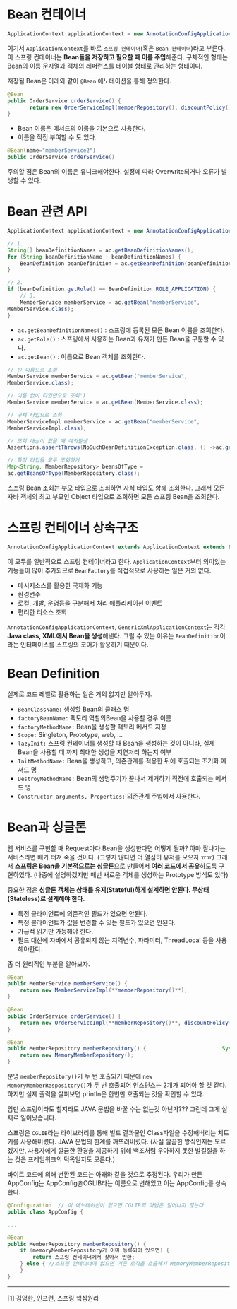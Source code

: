 # Bean 컨테이너

```java
ApplicationContext applicationContext = new AnnotationConfigApplicationContext(AppConfig.class);
```

여기서 `ApplicationContext`를 바로 `스프링 컨테이너`(혹은 `Bean 컨테이너`)라고 부른다. 이 스프링 컨테이너는 **Bean들을 저장하고 필요할 때 이를 주입**해준다. 구체적인 형태는 Bean의 이름 문자열과 객체의 레퍼런스를 테이블 형태로 관리하는 형태이다.

저장될 Bean은 아래와 같이 `@Bean` 애노테이션을 통해 정의한다.

```java
@Bean
public OrderService orderService() {
       return new OrderServiceImpl(memberRepository(), discountPolicy());
}
```

- Bean 이름은 메서드의 이름을 기본으로 사용한다.
- 이름을 직접 부여할 수 도 있다.

```java
@Bean(name="memberService2")
public OrderService orderService()
```

주의할 점은 Bean의 이름은 유니크해야한다. 설정에 따라 Overwrite되거나 오류가 발생할 수 있다.

# Bean 관련 API

```java
ApplicationContext applicationContext = new AnnotationConfigApplicationContext(AppConfig.class);

// 1.
String[] beanDefinitionNames = ac.getBeanDefinitionNames();
for (String beanDefinitionName : beanDefinitionNames) {
    BeanDefinition beanDefinition = ac.getBeanDefinition(beanDefinitionName);
}

// 2.
if (beanDefinition.getRole() == BeanDefinition.ROLE_APPLICATION) {
    // 3.
    MemberService memberService = ac.getBean("memberService",
MemberService.class);
}
```

- `ac.getBeanDefinitionNames()` : 스프링에 등록된 모든 Bean 이름을 조회한다.
- `ac.getRole()` : 스프링에서 사용하는 Bean과 유저가 만든 Bean을 구분할 수 있다.
- `ac.getBean()` : 이름으로 Bean 객체를 조회한다.

```java
// 빈 이름으로 조회
MemberService memberService = ac.getBean("memberService",
MemberService.class);

// 이름 없이 타입만으로 조회")
MemberService memberService = ac.getBean(MemberService.class);

// 구체 타입으로 조회
MemberServiceImpl memberService = ac.getBean("memberService",
MemberServiceImpl.class);

// 조회 대상이 없을 때 예외발생
Assertions.assertThrows(NoSuchBeanDefinitionException.class, () ->ac.getBean("xxxxx", MemberService.class));

// 특정 타입을 모두 조회하기
Map<String, MemberRepository> beansOfType =
ac.getBeansOfType(MemberRepository.class);
```

스프링 Bean 조회는 부모 타입으로 조회하면 자식 타입도 함께 조회한다. 그래서 모든 자바 객체의 최고 부모인 Object 타입으로 조회하면 모든 스프링 Bean을 조회한다.

# 스프링 컨테이너 상속구조

```java
AnnotationConfigApplicationContext extends ApplicationContext extends BeanFactory
```

이 모두를 일반적으로 스프링 컨테이너라고 한다. `ApplicationContext`부터 의미있는 기능들이 많이 추가되므로 `BeanFactory`를 직접적으로 사용하는 일은 거의 없다.

- 메시지소스를 활용한 국제화 기능
- 환경변수
- 로컬, 개발, 운영등을 구분해서 처리 애플리케이션 이벤트
- 편리한 리소스 조회

`AnnotationConfigApplicationContext`, `GenericXmlApplicationContext`는 각각 **Java class, XML에서 Bean을 생성**해낸다. 그럴 수 있는 이유는 `BeanDefinition`이라는 인터페이스를 스프링의 코어가 활용하기 때문이다.

# Bean Definition

실제로 코드 레벨로 활용하는 일은 거의 없지만 알아두자.

- `BeanClassName:` 생성할 Bean의 클래스 명
- `factoryBeanName:` 팩토리 역할의Bean을 사용할 경우 이름
- `factoryMethodName:` Bean을 생성할 팩토리 메서드 지정
- `Scope:` Singleton, Prototype, web, ...
- `lazyInit:` 스프링 컨테이너를 생성할 때 Bean을 생성하는 것이 아니라, 실제 Bean을 사용할 때 까지 최대한 생성을 지연처리 하는지 여부
- `InitMethodName:` Bean을 생성하고, 의존관계를 적용한 뒤에 호출되는 초기화 메서드 명
- `DestroyMethodName:` Bean의 생명주기가 끝나서 제거하기 직전에 호출되는 메서드 명
- `Constructor arguments, Properties:` 의존관계 주입에서 사용한다.

# Bean과 싱글톤

웹 서비스를 구현할 때 Request마다 Bean을 생성한다면 어떻게 될까? 아마 잘나가는 서비스라면 배가 터져 죽을 것이다. (그렇지 않다면 더 열심히 유저를 모으자 ㅠㅠ) 그래서 **스프링은 Bean을 기본적으로는 싱글톤**으로 만들어서 **여러 코드에서 공유**하도록 구현하였다. (나중에 설명하겠지만 매번 새로운 객체를 생성하는 Prototype 방식도 있다)

중요한 점은 **싱글톤 객체는 상태를 유지(Stateful)하게 설계하면 안된다. 무상태(Stateless)로 설계해야 한다.**

- 특정 클라이언트에 의존적인 필드가 있으면 안된다.
- 특정 클라이언트가 값을 변경할 수 있는 필드가 있으면 안된다.
- 가급적 읽기만 가능해야 한다.
- 필드 대신에 자바에서 공유되지 않는 지역변수, 파라미터, ThreadLocal 등을 사용해야한다.

좀 더 원리적인 부분을 알아보자.

```java
@Bean
public MemberService memberService() {
	return new MemberServiceImpl(**memberRepository()**);
}

@Bean
public OrderService orderService() {
	return new OrderServiceImpl(**memberRepository()**, discountPolicy());
}

@Bean
public MemberRepository memberRepository() {			  			System.out.println("call AppConfig.memberRepository");
	return new MemoryMemberRepository();
}
```

분명 `memberRepository()`가 두 번 호출되기 때문에 `new MemoryMemberRespository()`가 두 번 호출되어 인스턴스는 2개가 되어야 할 것 같다. 하지만 실제 출력을 살펴보면 println은 한번만 호출되는 것을 확인할 수 있다.

암만 스프링이라도 할지라도 JAVA 문법을 바꿀 수는 없는것 아닌가???
그런데 그게 실제로 일어났습니다.

스프링은 `CGLIB`라는 라이브러리를 통해 빌드 결과물인 Class파일을 수정해버리는 치트키를 사용해버렸다. JAVA 문법의 한계를 깨뜨려버렸다. (사실 깔끔한 방식인지는 모르겠지만, 사용자에게 깔끔한 환경을 제공하기 위해 백조처럼 우아하지 못한 발길질을 하는 것은 프레임워크의 덕목일지도 모른다.)

바이트 코드에 의해 변환된 코드는 아래와 같을 것으로 추정된다. 우리가 만든 AppConfig는 AppConfig@CGLIB라는 이름으로 변해있고 이는 AppConfig를 상속한다.

```java
@Configuration	// 이 애노테이션이 없으면 CGLIB의 마법은 일어나지 않는다
public class AppConfig {

...

@Bean
public MemberRepository memberRepository() {
	if (memoryMemberRepository가 이미 등록되어 있으면) {
		return 스프링 컨테이너에서 찾아서 반환;
	} else { //스프링 컨테이너에 없으면 기존 로직을 호출해서 MemoryMemberRepository를 생성하고 스프링 컨테이너에 등록 return 반환
	}
}
```

---

[1] 김영한, 인프런, 스프링 핵심원리
